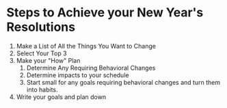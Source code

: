 # Steps to Achieve your New Year's Resolutions

1. Make a List of All the Things You Want to Change
1. Select Your Top 3
1. Make your "How" Plan
   1. Determine Any Requiring Behavioral Changes
   1. Determine impacts to your schedule
   1. Start small for any goals requiring behavioral changes and turn them into habits.
 1. Write your goals and plan down
 
